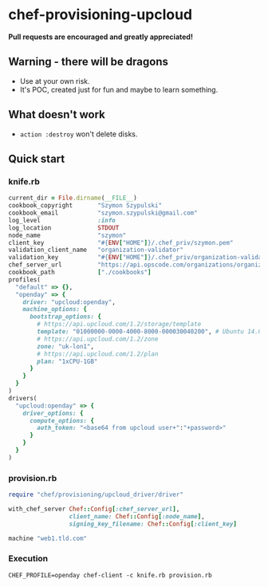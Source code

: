 # chef-provisioning-upcloud

**Pull requests are encouraged and greatly appreciated!**

## Warning - there will be dragons

- Use at your own risk.
- It's POC, created just for fun and maybe to learn something.

## What doesn't work

- `action :destroy` won't delete disks.

## Quick start

### knife.rb

```ruby
current_dir = File.dirname(__FILE__)
cookbook_copyright       "Szymon Szypulski"
cookbook_email           "szymon.szypulski@gmail.com"
log_level                :info
log_location             STDOUT
node_name                "szymon"
client_key               "#{ENV["HOME"]}/.chef_priv/szymon.pem"
validation_client_name   "organization-validator"
validation_key           "#{ENV["HOME"]}/.chef_priv/organization-validator.pem"
chef_server_url          "https://api.opscode.com/organizations/organization"
cookbook_path            ["./cookbooks"]
profiles(
  "default" => {},
  "openday" => {
    driver: "upcloud:openday",
    machine_options: {
      bootstrap_options: {
        # https://api.upcloud.com/1.2/storage/template
        template: "01000000-0000-4000-8000-000030040200", # Ubuntu 14.04
        # https://api.upcloud.com/1.2/zone
        zone: "uk-lon1",
        # https://api.upcloud.com/1.2/plan
        plan: "1xCPU-1GB"
      }
    }
  }
)
drivers(
  "upcloud:openday" => {
    driver_options: {
      compute_options: {
        auth_token: "<base64 from upcloud user+":"+password>"
      }
    }
  }
)
```

### provision.rb

```ruby
require "chef/provisioning/upcloud_driver/driver"

with_chef_server Chef::Config[:chef_server_url],
                 client_name: Chef::Config[:node_name],
                 signing_key_filename: Chef::Config[:client_key]

machine "web1.tld.com"
```

### Execution

```
CHEF_PROFILE=openday chef-client -c knife.rb provision.rb
```
